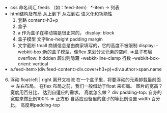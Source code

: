 - css 命名词汇
  feeds （如：feed-item）  *-item -> 列表
- html结构及布局
  从上到下 从左到右 语义化和功能性
  1. 套路
  content>h3+p
  2. 盒子
  3. a 作为盒子在移动端是很正常的，
     display: block
  4. 盒子模型
  文字line-height padding margin
  5. 文字截断
     tmall 商铺信息是由商家填写的，它的高度不被限制
     display: -webkit-box;新的盒子模型，像flex 来划分父元素的空间. =>盒子布局
     overflow: hiddden  超出则隐藏
     -webkit-line-clamp 行数
     -webkit-box-orient: vertical
- a.feed-item>(div.feed-content>div.cover+h3+p)+div.author>span.name

6. 浮动 float:left | right
   离开文档流
   在一个盒子里，将要浮动的元素卸载最前面 => 左右布局。
   在flex 布局之前，我们一般借助于float 来布局。
   图片的宽高？ 宽度用百分比， 达到自适应的需求。
   高度怎么做？ div padding-top: 自身的宽度来做比例100% => 正方形
   自适应设备里的盒子的等比例设置 width 百分比，
   高度用padding-top
  